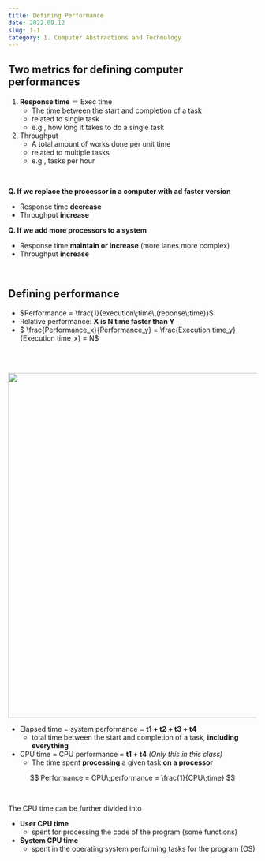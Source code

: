 ```yaml
---
title: Defining Performance
date: 2022.09.12
slug: 1-1
category: 1. Computer Abstractions and Technology
---
```


## Two metrics for defining computer performances
1. **Response time** ＝ Exec time
    - The time between the start and completion of a task
    - related to single task
    - e.g., how long it takes to do a single task
2. Throughput
    - A total amount of works done per unit time
    - related to multiple tasks
    - e.g., tasks per hour
</br>

**Q. If we replace the processor in a computer with ad faster version**
- Response time **decrease**
- Throughput **increase**

**Q. If we add more processors to a system**
- Response time **maintain or increase** (more lanes more complex)
- Throughput **increase**
</br>

## Defining performance
- $Performance = \frac{1}{execution\;time\,(reponse\;time)}$ 
- Relative performance: **X is N time faster than Y**
- $ \frac{Performance_x}{Performance_y} = \frac{Execution time_y}{Execution time_x} = N$

</br></br>

<center>
<img src="/computer-architecture/1-1/01.jpg"  width="700">
</center>

- Elapsed time = system performance = **t1 + t2 + t3 + t4**
    - total time between the start and completion of a task, **including everything**
- CPU time = CPU performance = **t1 + t4** *(Only this in this class)*
    - The time spent **processing** a given task **on a processor**


$$
Performance = CPU\;performance = \frac{1}{CPU\;time}
$$

</br>

The CPU time can be further divided into
- **User CPU time**
    - spent for processing the code of the program (some functions)
- **System CPU time**
    - spent in the operating system performing tasks for the program (OS)

</br>